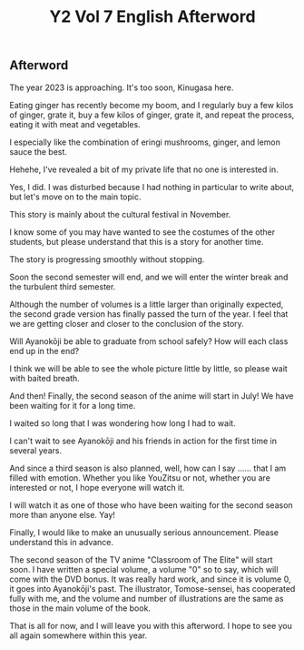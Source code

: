 ﻿---
layout: post
title: Y2 Vol 7 English Afterword 
permalink: /y2-vol7-en/afterword/
---

## Afterword

The year 2023 is approaching. It's too soon, Kinugasa here.

Eating ginger has recently become my boom, and I regularly buy a few kilos of ginger, grate it, buy a few kilos of ginger, grate it, and repeat the process, eating it with meat and vegetables.

I especially like the combination of eringi mushrooms, ginger, and lemon sauce the best.

Hehehe, I've revealed a bit of my private life that no one is interested in.

Yes, I did. I was disturbed because I had nothing in particular to write about, but let's move on to the main topic.

This story is mainly about the cultural festival in November.

I know some of you may have wanted to see the costumes of the other students, but please understand that this is a story for another time.

The story is progressing smoothly without stopping.

Soon the second semester will end, and we will enter the winter break and the turbulent third semester.

Although the number of volumes is a little larger than originally expected, the second grade version has finally passed the turn of the year. I feel that we are getting closer and closer to the conclusion of the story.

Will Ayanokōji be able to graduate from school safely? How will each class end up in the end?

I think we will be able to see the whole picture little by little, so please wait with baited breath.

And then! Finally, the second season of the anime will start in July! We have been waiting for it for a long time.

I waited so long that I was wondering how long I had to wait.

I can't wait to see Ayanokōji and his friends in action for the first time in several years.

And since a third season is also planned, well, how can I say ...... that I am filled with emotion. Whether you like YouZitsu or not, whether you are interested or not, I hope everyone will watch it.

I will watch it as one of those who have been waiting for the second season more than anyone else. Yay!

Finally, I would like to make an unusually serious announcement. Please understand this in advance.

The second season of the TV anime "Classroom of The Elite" will start soon. I have written a special volume, a volume "0" so to say, which will come with the DVD bonus. It was really hard work, and since it is volume 0, it goes into Ayanokōji's past. The illustrator, Tomose-sensei, has cooperated fully with me, and the volume and number of illustrations are the same as those in the main volume of the book.

That is all for now, and I will leave you with this afterword. I hope to see you all again somewhere within this year.
